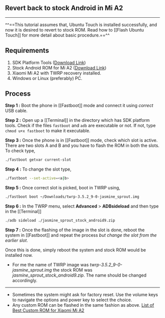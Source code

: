 ## Revert back to stock Android in Mi A2
---

^^==This tutorial assumes that, Ubuntu Touch is installed successfully, and now it is desired to revert to stock ROM. Read how to [[Flash Ubuntu Touch]] for more detail about basic procedure.==^^

## Requirements 
1. SDK Platform Tools ([Download Link](https://developer.android.com/studio/releases/platform-tools))
2. Stock Android ROM for Mi A2 ([Download Link](https://xiaomistockrom.com/xiaomi-mi-a2))
3. Xiaomi Mi A2 with TWRP recovery installed. 
4. Windows or Linux (preferably) PC. 

## Process
**Step 1 :** Boot the phone in [[Fastboot]] mode and connect it using *correct* USB cable. 

**Step 2 :** Open up a [[Terminal]] in the directory which has SDK platform tools. Check if the files `fastboot` and `adb` are executable or not. If not, type `chmod u+x fastboot` to make it executable. 

**Step 3 :** Once the phone is in [[Fastboot]] mode, check which slot is active. There are two slots A and B and you have to flash the ROM in both the slots. To check type,                  
```bash
./fastboot getvar current-slot
```

**Step 4 :** To change the slot type,
```bash
./fastboot --set-active=<a|b>
```
**Step 5 :** Once correct slot is picked, boot in TWRP using, 
```bash
./fastboot boot ~/Downloads/twrp-3.5.2_9-0-jasmine_sprout.img
```
**Step 6 :** In the TWRP menu, select **Advanced** > **ADBsideload** and then type in the [[Terminal]]
```bash
./adb sideload ./jasmine_sprout_stock_android9.zip
```

**Step 7 :** Once the flashing of the image in the slot is done, reboot the system in [[Fastboot]] and repeat the process *but change the slot from the earlier slot*.

Once this is done, simply reboot the system and stock ROM would be installed now. 

- For me the name of TWRP image was *twrp-3.5.2_9-0-jasmine_sprout.img* the stock ROM was *jasmine_sprout_stock_android9.zip*. The name should be changed accordingly.

---
- Sometimes the system might ask for factory reset. Use the volume keys to navigate the options and power key to select the choice.
- Any custom ROM can be flashed in the same fashion as above. [List of Best Custom ROM for Xiaomi Mi A2](https://www.getdroidtips.com/custom-rom-xiaomi-mi-a2/)
